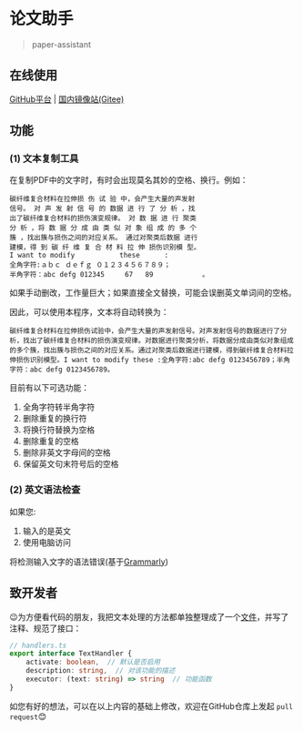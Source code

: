 # 论文助手

> paper-assistant

## 在线使用

[GitHub平台](https://laorange.github.io/paper-assistant/) | [国内镜像站(Gitee)](https://laorange.gitee.io/paper-assistant)

## 功能

### (1) 文本复制工具

在复制PDF中的文字时，有时会出现莫名其妙的空格、换行。例如：

```
碳纤维复合材料在拉伸损 伤 试 验 中，会产生大量的声发射
信号。 对 声 发 射 信 号 的 数据 进 行 了 分 析 ，找
出了碳纤维复合材料的损伤演变规律。 对 数 据 进 行 聚类
分 析 ，将 数 据 分 成 由 类 似 对 象 组 成 的 多 个
簇 ，找出簇与损伤之间的对应关系。 通过对聚类后数据 进行
建模，得 到 碳 纤 维 复 合 材 料 拉 伸 损伤识别模 型。 
I want to modify           these      :
全角字符:ａｂｃ ｄｅｆｇ ０１２３４５６７８９；
半角字符：abc defg 012345     67   89            。
```

如果手动删改，工作量巨大；如果直接全文替换，可能会误删英文单词间的空格。

因此，可以使用本程序，文本将自动转换为：

```
碳纤维复合材料在拉伸损伤试验中，会产生大量的声发射信号。对声发射信号的数据进行了分析，找出了碳纤维复合材料的损伤演变规律。对数据进行聚类分析，将数据分成由类似对象组成的多个簇，找出簇与损伤之间的对应关系。通过对聚类后数据进行建模，得到碳纤维复合材料拉伸损伤识别模型。I want to modify these :全角字符:abc defg 0123456789；半角字符：abc defg 0123456789。
```

目前有以下可选功能：

1. 全角字符转半角字符
2. 删除重复的换行符
3. 将换行符替换为空格 
4. 删除重复的空格 
5. 删除非英文字母间的空格 
6. 保留英文句末符号后的空格 

### (2) 英文语法检查

如果您:

1. 输入的是英文
2. 使用电脑访问

将检测输入文字的语法错误(基于[Grammarly](https://developer.grammarly.com/))

## 致开发者

😉为方便看代码的朋友，我把文本处理的方法都单独整理成了一个[文件](https://github.com/laorange/paper-assistant/blob/master/src/assets/ts/article-copy-tool/handlers.ts)，并写了注释、规范了接口：

```typescript
// handlers.ts
export interface TextHandler {
    activate: boolean,  // 默认是否启用
    description: string,  // 对该功能的描述
    executor: (text: string) => string  // 功能函数
}
```

如您有好的想法，可以在以上内容的基础上修改，欢迎在GitHub仓库上发起 `pull request`😊

